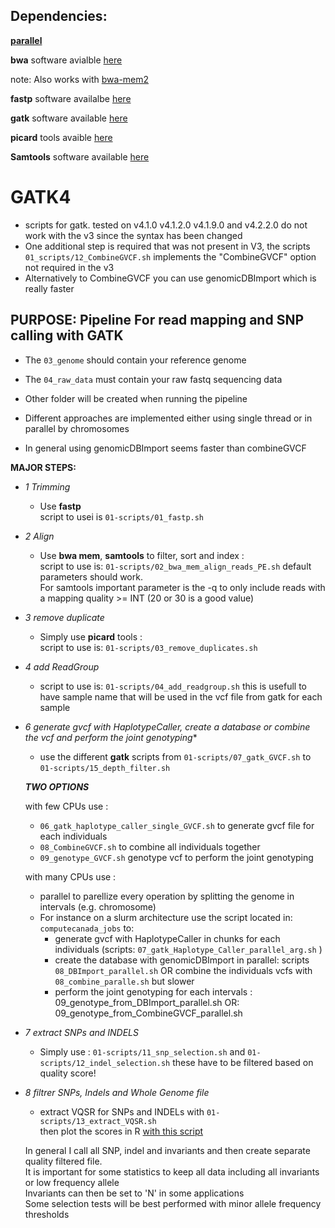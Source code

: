
## Dependencies:

**[parallel](https://www.gnu.org/software/parallel/)** 

**bwa** software avialble [here](https://sourceforge.net/projects/bio-bwa/files/)

   note: Also works with [bwa-mem2](https://github.com/bwa-mem2/bwa-mem2) 

**fastp** software availalbe [here](https://github.com/OpenGene/fastp)  

**gatk** software available [here](https://software.broadinstitute.org/gatk/)

**picard** tools avaible [here](https://broadinstitute.github.io/picard/)

**Samtools** software available [here](http://www.htslib.org/)



# GATK4

 * scripts for gatk. tested on v4.1.0 v4.1.2.0 v4.1.9.0 and v4.2.2.0 do not work with the v3 since the syntax has been changed  
 * One additional step is required that was not present in V3, the scripts `01_scripts/12_CombineGVCF.sh` implements the "CombineGVCF" option not required in the v3 
 * Alternatively to CombineGVCF you can use genomicDBImport which is really faster 

## PURPOSE: Pipeline For read mapping and SNP calling with GATK 

 * The `03_genome` should contain your reference genome  
 * The `04_raw_data` must contain your raw fastq sequencing data  
 * Other folder will be created when running the pipeline 

 *  Different approaches are implemented either using single thread or in parallel by chromosomes
 *  In general using genomicDBImport seems faster than combineGVCF

**MAJOR STEPS:** 

 * _1 Trimming_
	* Use **fastp**   
          script to usei is `01-scripts/01_fastp.sh` 

 * _2 Align_
	* Use **bwa mem**, **samtools** to filter, sort and index :  
          script to use is: `01-scripts/02_bwa_mem_align_reads_PE.sh` 
		default parameters should work.  
		For samtools important parameter is the -q to only include reads with a mapping quality >= INT (20 or 30 is a good value)


 * _3 remove duplicate_
	* Simply use **picard** tools :  
          script to use is: `01-scripts/03_remove_duplicates.sh` 

 * _4 add ReadGroup_  
	* script to use is: `01-scripts/04_add_readgroup.sh` this is usefull to have sample name that will be used in the vcf file from gatk for each sample

 * _6 generate gvcf with HaplotypeCaller, create a database or combine the vcf and  perform the joint genotyping_* 
	* use the different **gatk** scripts from `01-scripts/07_gatk_GVCF.sh` to `01-scripts/15_depth_filter.sh`  

    ***TWO OPTIONS***

    with few CPUs use : 
	* `06_gatk_haplotype_caller_single_GVCF.sh` to generate gvcf file for each individuals   
	* `08_CombineGVCF.sh` to combine all individuals together 
	* `09_genotype_GVCF.sh` genotype vcf to perform the joint genotyping  

    with many CPUs use :
	* parallel to parellize every operation by splitting the genome in intervals (e.g. chromosome)  
	*  For instance on a slurm architecture use the script located in: `computecanada_jobs` to:  
		* generate gvcf with HaplotypeCaller in chunks for each individuals (scripts: `07_gatk_Haplotype_Caller_parallel_arg.sh` )  
		* create the database with genomicDBImport in parallel: scripts `08_DBImport_parallel.sh` OR combine the individuals vcfs with `08_combine_paralle.sh` but slower  
		* perform the joint genotyping for each intervals : 09_genotype_from_DBImport_parallel.sh OR: 09_genotype_from_CombineGVCF_parallel.sh   
      
  * _7 extract SNPs and INDELS_ 
       * Simply use : `01-scripts/11_snp_selection.sh` and `01-scripts/12_indel_selection.sh`
         these have to be filtered based on quality score!

  * _8 filtrer SNPs, Indels and Whole Genome file_
      * extract VQSR for SNPs and INDELs with `01-scripts/13_extract_VQSR.sh`  
      then plot the scores in R [with this script](https://github.com/QuentinRougemont/gatk_haplotype/blob/master/gatk4/01_scripts/Rscripts/plot_VQSR.R) 

	In general I call all SNP, indel and invariants and then create separate quality filtered file.   
	It is important for some statistics to keep all data including all invariants or low frequency allele  
	Invariants can then be set to 'N' in some applications   
	Some selection tests will be best performed with minor allele frequency thresholds 

